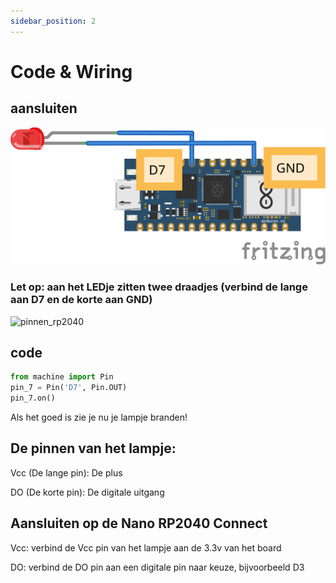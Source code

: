 ```yaml
---
sidebar_position: 2
---
```


# Code & Wiring

## aansluiten

![led](nano_rp2040_led_bb.svg)

### Let op: aan het LEDje zitten twee draadjes (verbind de lange aan D7 en de korte aan GND)

![pinnen_rp2040](/img/pinout_nano_rp2040_connect.png)

## code

```python
from machine import Pin
pin_7 = Pin('D7', Pin.OUT)
pin_7.on()
```

Als het goed is zie je nu je lampje branden!

## De pinnen van het lampje:

Vcc (De lange pin): De plus

DO (De korte pin): De digitale uitgang

## Aansluiten op de Nano RP2040 Connect

Vcc: verbind de Vcc pin van het lampje aan de 3.3v van het board

DO: verbind de DO pin aan een digitale pin naar keuze, bijvoorbeeld D3